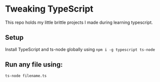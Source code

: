 # Tweaking TypeScript

This repo holds my little brittle projects I made during learning
typescript.

## Setup

Install TypeScript and ts-node globally using
`npm i -g typescript ts-node`

## Run any file using:

`ts-node filename.ts`

